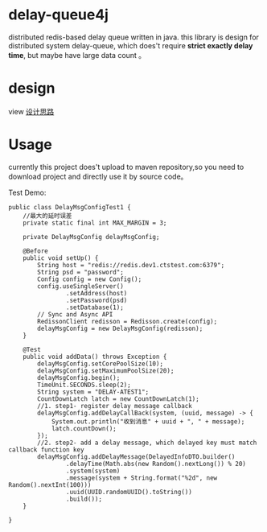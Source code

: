 # delay-queue4j
distributed redis-based delay queue written in java. this library is design for
distributed system delay-queue, which does't require **strict exactly delay time**,
but maybe have large data count 。

# design 
view [设计思路](http://anguslean.cn/2019/10/26/DistributeSystem/%E4%B8%80%E7%A7%8D%E5%9F%BA%E4%BA%8ERedis%E7%9A%84%E5%88%86%E5%B8%83%E5%BC%8F%E5%BB%B6%E8%BF%9F%E9%98%9F%E5%88%97%E7%AE%80%E5%8D%95%E5%AE%9E%E7%8E%B0/)

# Usage

currently this project does't upload to maven repository,so you
need to download project and directly use it by source code。

Test Demo:

```$xslt
public class DelayMsgConfigTest1 {
    //最大的延时误差
    private static final int MAX_MARGIN = 3;

    private DelayMsgConfig delayMsgConfig;

    @Before
    public void setUp() {
        String host = "redis://redis.dev1.ctstest.com:6379";
        String psd = "password";
        Config config = new Config();
        config.useSingleServer()
                .setAddress(host)
                .setPassword(psd)
                .setDatabase(1);
        // Sync and Async API
        RedissonClient redisson = Redisson.create(config);
        delayMsgConfig = new DelayMsgConfig(redisson);
    }

    @Test
    public void addData() throws Exception {
        delayMsgConfig.setCorePoolSize(10);
        delayMsgConfig.setMaximumPoolSize(20);
        delayMsgConfig.begin();
        TimeUnit.SECONDS.sleep(2);
        String system = "DELAY-ATEST1";
        CountDownLatch latch = new CountDownLatch(1);
        //1. step1- register delay message callback
        delayMsgConfig.addDelayCallBack(system, (uuid, message) -> {
            System.out.println("收到消息" + uuid + ", " + message);
            latch.countDown();
        });
        //2. step2- add a delay message, which delayed key must match callback function key
        delayMsgConfig.addDelayMessage(DelayedInfoDTO.builder()
                .delayTime(Math.abs(new Random().nextLong()) % 20)
                .system(system)
                .message(system + String.format("%2d", new Random().nextInt(100)))
                .uuid(UUID.randomUUID().toString())
                .build());
    }

}
```

